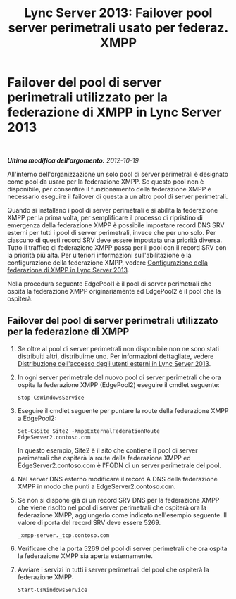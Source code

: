 ﻿---
title: "Lync Server 2013: Failover pool server perimetrali usato per federaz. XMPP"
TOCTitle: Failover del pool di server perimetrali utilizzato per la federazione di XMPP
ms:assetid: 587e7829-a26b-46f8-8aad-b78a7b325b55
ms:mtpsurl: https://technet.microsoft.com/it-it/library/JJ688065(v=OCS.15)
ms:contentKeyID: 49887573
ms.date: 08/24/2015
mtps_version: v=OCS.15
ms.translationtype: HT
---

# Failover del pool di server perimetrali utilizzato per la federazione di XMPP in Lync Server 2013

 

_**Ultima modifica dell'argomento:** 2012-10-19_

All'interno dell'organizzazione un solo pool di server perimetrali è designato come pool da usare per la federazione XMPP. Se questo pool non è disponibile, per consentire il funzionamento della federazione XMPP è necessario eseguire il failover di questa a un altro pool di server perimetrali.

Quando si installano i pool di server perimetrali e si abilita la federazione XMPP per la prima volta, per semplificare il processo di ripristino di emergenza della federazione XMPP è possibile impostare record DNS SRV esterni per tutti i pool di server perimetrali, invece che per uno solo. Per ciascuno di questi record SRV deve essere impostata una priorità diversa. Tutto il traffico di federazione XMPP passa per il pool con il record SRV con la priorità più alta. Per ulteriori informazioni sull'abilitazione e la configurazione della federazione XMPP, vedere [Configurazione della federazione di XMPP in Lync Server 2013](lync-server-2013-setting-up-xmpp-federation.md).

Nella procedura seguente EdgePool1 è il pool di server perimetrali che ospita la federazione XMPP originariamente ed EdgePool2 è il pool che la ospiterà.

## Failover del pool di server perimetrali utilizzato per la federazione di XMPP

1.  Se oltre al pool di server perimetrali non disponibile non ne sono stati distribuiti altri, distribuirne uno. Per informazioni dettagliate, vedere [Distribuzione dell'accesso degli utenti esterni in Lync Server 2013](lync-server-2013-deploying-external-user-access.md).

2.  In ogni server perimetrale del nuovo pool di server perimetrali che ora ospita la federazione XMPP (EdgePool2) eseguire il cmdlet seguente:
    
        Stop-CsWindowsService

3.  Eseguire il cmdlet seguente per puntare la route della federazione XMPP a EdgePool2:
    
        Set-CsSite Site2 -XmppExternalFederationRoute EdgeServer2.contoso.com
    
    In questo esempio, Site2 è il sito che contiene il pool di server perimetrali che ospiterà la route della federazione XMPP ed EdgeServer2.contoso.com è l'FQDN di un server perimetrale del pool.

4.  Nel server DNS esterno modificare il record A DNS della federazione XMPP in modo che punti a EdgeServer2.contoso.com.

5.  Se non si dispone già di un record SRV DNS per la federazione XMPP che viene risolto nel pool di server perimetrali che ospiterà ora la federazione XMPP, aggiungerlo come indicato nell'esempio seguente. Il valore di porta del record SRV deve essere 5269.
    
        _xmpp-server._tcp.contoso.com

6.  Verificare che la porta 5269 del pool di server perimetrali che ora ospita la federazione XMPP sia aperta esternamente.

7.  Avviare i servizi in tutti i server perimetrali del pool che ospiterà la federazione XMPP:
    
        Start-CsWindowsService

